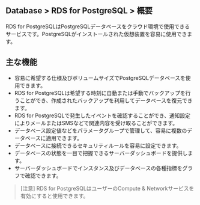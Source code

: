 ## Database > RDS for PostgreSQL > 概要

RDS for PostgreSQLはPostgreSQLデータベースをクラウド環境で使用できるサービスです。PostgreSQLがインストールされた仮想装置を容易に使用できます。

## 主な機能

* 容易に希望する仕様及びボリュームサイズでPostgreSQLデータベースを使用できます。
* RDS for PostgreSQLは希望する時刻に自動または手動でバックアップを行うことができ、作成されたバックアップを利用してデータベースを復元できます。
* RDS for PostgreSQLで発生したイベントを確認することができ、通知設定によりメールまたはSMSなどで関連内容を受け取ることができます。
* データベース設定値などをパラメータグループで管理して、容易に複数のデータベースに適用できます。
* データベースに接続できるセキュリティルールを容易に設定できます。
* データベースの状態を一目で把握できるサーバーダッシュボードを提供します。
* サーバーダッシュボードでインスタンス及びデータベースの各種指標をグラフで確認できます。

> [注意]
> RDS for PostgreSQLはユーザーのCompute & Networkサービスを有効にすると使用できます。
